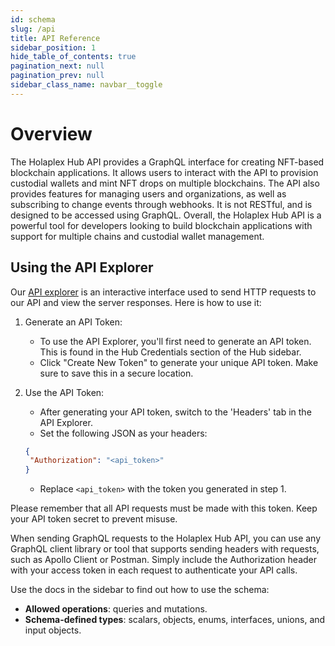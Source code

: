 ```yaml
---
id: schema
slug: /api
title: API Reference
sidebar_position: 1
hide_table_of_contents: true
pagination_next: null
pagination_prev: null
sidebar_class_name: navbar__toggle
---
```


# Overview

The Holaplex Hub API provides a GraphQL interface for creating NFT-based blockchain applications. It allows users to interact with the API to provision custodial wallets and mint NFT drops on multiple blockchains. The API also provides features for managing users and organizations, as well as subscribing to change events through webhooks. It is not RESTful, and is designed to be accessed using GraphQL. Overall, the Holaplex Hub API is a powerful tool for developers looking to build blockchain applications with support for multiple chains and custodial wallet management. 

## Using the API Explorer

Our [API explorer](https://api.holaplex.com) is an interactive interface used to send HTTP requests to our API and view the server responses. Here is how to use it:

1.  Generate an API Token:

    -   To use the API Explorer, you'll first need to generate an API token. This is found in the Hub Credentials section of the Hub sidebar.
    -   Click "Create New Token" to generate your unique API token. Make sure to save this in a secure location.
2.  Use the API Token:

    -   After generating your API token, switch to the 'Headers' tab in the API Explorer.
    -   Set the following JSON as your headers:

    ```json
    {
     "Authorization": "<api_token>"
    }
    ```

    -   Replace `<api_token>` with the token you generated in step 1. 

Please remember that all API requests must be made with this token. Keep your API token secret to prevent misuse.


When sending GraphQL requests to the Holaplex Hub API, you can use any GraphQL client library or tool that supports sending headers with requests, such as Apollo Client or Postman. Simply include the Authorization header with your access token in each request to authenticate your API calls.

Use the docs in the sidebar to find out how to use the schema:

- **Allowed operations**: queries and mutations.
- **Schema-defined types**: scalars, objects, enums, interfaces, unions, and input objects.

